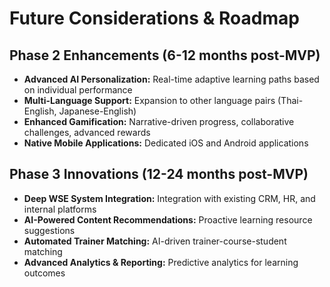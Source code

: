 # Future Considerations & Roadmap

## Phase 2 Enhancements (6-12 months post-MVP)
- **Advanced AI Personalization:** Real-time adaptive learning paths based on individual performance
- **Multi-Language Support:** Expansion to other language pairs (Thai-English, Japanese-English)
- **Enhanced Gamification:** Narrative-driven progress, collaborative challenges, advanced rewards
- **Native Mobile Applications:** Dedicated iOS and Android applications

## Phase 3 Innovations (12-24 months post-MVP)
- **Deep WSE System Integration:** Integration with existing CRM, HR, and internal platforms
- **AI-Powered Content Recommendations:** Proactive learning resource suggestions
- **Automated Trainer Matching:** AI-driven trainer-course-student matching
- **Advanced Analytics & Reporting:** Predictive analytics for learning outcomes